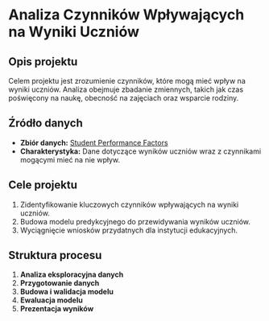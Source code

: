 # Analiza Czynników Wpływających na Wyniki Uczniów

## Opis projektu
Celem projektu jest zrozumienie czynników, które mogą mieć wpływ na wyniki uczniów. Analiza obejmuje zbadanie zmiennych, takich jak czas poświęcony na naukę, obecność na zajęciach oraz wsparcie rodziny.

## Źródło danych
- **Zbiór danych:** [Student Performance Factors](https://www.kaggle.com/datasets/lainguyn123/student-performance-factors)
- **Charakterystyka:** Dane dotyczące wyników uczniów wraz z czynnikami mogącymi mieć na nie wpływ.

## Cele projektu
1. Zidentyfikowanie kluczowych czynników wpływających na wyniki uczniów.
2. Budowa modelu predykcyjnego do przewidywania wyników uczniów.
3. Wyciągnięcie wniosków przydatnych dla instytucji edukacyjnych.

## Struktura procesu
1. **Analiza eksploracyjna danych**
2. **Przygotowanie danych**
3. **Budowa i walidacja modelu**
4. **Ewaluacja modelu**
5. **Prezentacja wyników**


